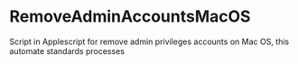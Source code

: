 # RemoveAdminAccountsMacOS
Script in Applescript for remove admin privileges accounts on Mac OS, this automate standards processes
